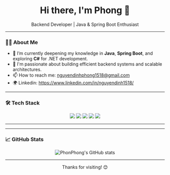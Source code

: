 <h1 align="center">Hi there, I'm Phong 👋</h1>

<p align="center">
  Backend Developer | Java & Spring Boot Enthusiast
</p>

---

### 👨‍💻 About Me
- 🌱 I’m currently deepening my knowledge in **Java**, **Spring Boot**, and exploring **C#** for .NET development.
- 💼 I'm passionate about building efficient backend systems and scalable architectures.
- 📫 How to reach me: nguyendinhphong1518@gmail.com
- 🌍 Linkedin: https://www.linkedin.com/in/nguyendinh1518/

---

### 🛠️ Tech Stack
<p align="center">
  <img src="https://img.shields.io/badge/Java-ED8B00?style=for-the-badge&logo=java&logoColor=white" />
  <img src="https://img.shields.io/badge/Spring%20Boot-6DB33F?style=for-the-badge&logo=spring-boot&logoColor=white" />
  <img src="https://img.shields.io/badge/MySQL-4479A1?style=for-the-badge&logo=mysql&logoColor=white" />
  <img src="https://img.shields.io/badge/JWT-000000?style=for-the-badge&logo=JSON%20web%20tokens&logoColor=white" />
  <img src="https://img.shields.io/badge/Git-F05032?style=for-the-badge&logo=git&logoColor=white" />
</p>

---

---

### 📈 GitHub Stats
<p align="center">
  <img src="https://github-readme-stats.vercel.app/api?username=phonphong&show_icons=true&theme=transparent&hide_border=true" alt="PhonPhong's GitHub stats" />
</p>

---

<p align="center">Thanks for visiting! 😊</p>
